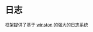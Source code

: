 # 日志
<style> table { display: table!important; } </style>

框架提供了基于 [winston](https://github.com/winstonjs/winston) 的强大的日志系统
